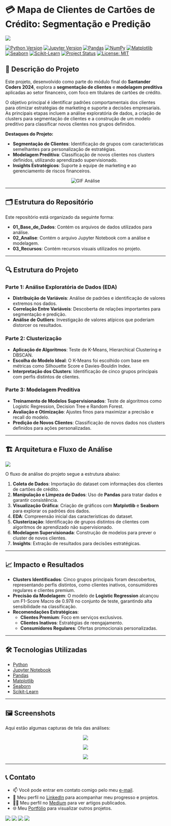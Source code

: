 # 💳 Mapa de Clientes de Cartões de Crédito: Segmentação e Predição


<img src="03-Recursos/imagem_capa.png">


[![Python Version](https://img.shields.io/badge/Python-3.11.10-blue?logo=python&logoColor=white)](https://www.python.org/)
[![Jupyter Version](https://img.shields.io/badge/Jupyter-Notebook-orange?logo=jupyter)](https://jupyter.org/)
[![Pandas](https://img.shields.io/badge/Pandas-1.5.3-green?logo=pandas)](https://pandas.pydata.org/)
[![NumPy](https://img.shields.io/badge/NumPy-1.24.3-blue?logo=numpy&logoColor=white)](https://numpy.org/)
[![Matplotlib](https://img.shields.io/badge/Matplotlib-3.7.1-blue?logo=matplotlib)](https://matplotlib.org/)
[![Seaborn](https://img.shields.io/badge/Seaborn-0.12.2-blue?logo=seaborn)](https://seaborn.pydata.org/)
[![Scikit-Learn](https://img.shields.io/badge/Scikit--Learn-1.5.1-orange?logo=scikit-learn&logoColor=white)](https://scikit-learn.org/)
[![Project Status](https://img.shields.io/badge/Status-Completed-green)]()
[![License: MIT](https://img.shields.io/badge/License-MIT-yellow.svg)](https://opensource.org/licenses/MIT)

## 📝 Descrição do Projeto  
Este projeto, desenvolvido como parte do módulo final do **Santander Coders 2024**, explora a **segmentação de clientes** e **modelagem preditiva** aplicadas ao setor financeiro, com foco em titulares de cartões de crédito. 

O objetivo principal é identificar padrões comportamentais dos clientes para otimizar estratégias de marketing e suporte a decisões empresariais. As principais etapas incluem a análise exploratória de dados, a criação de clusters para segmentação de clientes e a construção de um modelo preditivo para classificar novos clientes nos grupos definidos.

**Destaques do Projeto:**
- **Segmentação de Clientes**: Identificação de grupos com características semelhantes para personalização de estratégias.
- **Modelagem Preditiva**: Classificação de novos clientes nos clusters definidos, utilizando aprendizado supervisionado.
- **Insights Estratégicos**: Suporte à equipe de marketing e ao gerenciamento de riscos financeiros.

<p align="center">
  <img src="03-Recursos/analise_video.gif" alt="GIF Análise">
</p>

---

## 🗂️ Estrutura do Repositório
Este repositório está organizado da seguinte forma:
- **01_Base_de_Dados**: Contém os arquivos de dados utilizados para análise.
- **02_Analise**: Contém o arquivo Jupyter Notebook com a análise e modelagem.
- **03_Recursos**: Contém recursos visuais utilizados no projeto.

---

## 🔍 Estrutura do Projeto

### Parte 1: Análise Exploratória de Dados (EDA)
- **Distribuição de Variáveis**: Análise de padrões e identificação de valores extremos nos dados.
- **Correlação Entre Variáveis**: Descoberta de relações importantes para segmentação e predição.
- **Análise de Outliers**: Investigação de valores atípicos que poderiam distorcer os resultados.

### Parte 2: Clusterização
- **Aplicação de Algoritmos**: Teste de K-Means, Hierarchical Clustering e DBSCAN.
- **Escolha do Modelo Ideal**: O K-Means foi escolhido com base em métricas como Silhouette Score e Davies-Bouldin Index.
- **Interpretação dos Clusters**: Identificação de cinco grupos principais com perfis distintos de clientes.

### Parte 3: Modelagem Preditiva
- **Treinamento de Modelos Supervisionados**: Teste de algoritmos como Logistic Regression, Decision Tree e Random Forest.
- **Avaliação e Otimização**: Ajustes finos para maximizar a precisão e recall do modelo.
- **Predição de Novos Clientes**: Classificação de novos dados nos clusters definidos para ações personalizadas.

---

## 🏗️ Arquitetura e Fluxo de Análise
<img src="03-Recursos/arquitetura_dados.png">

O fluxo de análise do projeto segue a estrutura abaixo:

1. **Coleta de Dados**: Importação do dataset com informações dos clientes de cartões de crédito.
2. **Manipulação e Limpeza de Dados**: Uso de **Pandas** para tratar dados e garantir consistência.
3. **Visualização Gráfica**: Criação de gráficos com **Matplotlib** e **Seaborn** para explorar os padrões dos dados.
4. **EDA**: Compreensão inicial das características do dataset.
5. **Clusterização**: Identificação de grupos distintos de clientes com algoritmos de aprendizado não supervisionado.
6. **Modelagem Supervisionada**: Construção de modelos para prever o cluster de novos clientes.
7. **Insights**: Extração de resultados para decisões estratégicas.

---

## 📈 Impacto e Resultados

- **Clusters Identificados**: Cinco grupos principais foram descobertos, representando perfis distintos, como clientes inativos, consumidores regulares e clientes premium.
- **Precisão da Modelagem**: O modelo de **Logistic Regression** alcançou um F1-Score Macro de 0.978 no conjunto de teste, garantindo alta sensibilidade na classificação.
- **Recomendações Estratégicas**: 
  - **Clientes Premium**: Foco em serviços exclusivos.
  - **Clientes Inativos**: Estratégias de reengajamento.
  - **Consumidores Regulares**: Ofertas promocionais personalizadas.

---

## 🛠️ Tecnologias Utilizadas
- [Python](https://www.python.org/)
- [Jupyter Notebook](https://jupyter.org/)
- [Pandas](https://pandas.pydata.org/)
- [Matplotlib](https://matplotlib.org/)
- [Seaborn](https://seaborn.pydata.org/)
- [Scikit-Learn](https://scikit-learn.org/)

---

## 🖼️ Screenshots
Aqui estão algumas capturas de tela das análises:

<p align="center">
<img src="03-Recursos/img_analise_01.png">
</p>
<p align="center">
<img src="03-Recursos/img_analise_02.png">
</p>
<p align="center">
<img src="03-Recursos/img_analise_03.png">
</p>

---

## 📞 Contato
- 📫 Você pode entrar em contato comigo pelo meu [e-mail](mailto:thiago.leit@hotmail.com).
- 💼 Meu perfil no [LinkedIn](https://www.linkedin.com/in/tnleite/) para acompanhar meu progresso e projetos.
- ✍🏻 Meu perfil no [Medium](https://medium.com/@thiago.leit) para ver artigos publicados.
- 🌐 Meu [Portfólio](https://thiagoleitedata.com.br) para visualizar outros projetos.

<p align="left">
<a href="mailto:thiago.leit@hotmail.com"><img src="https://img.shields.io/badge/Email-DF0000?style=for-the-badge&labelColor=212121&logo=maildotru&logoColor=DF0000" target="_blank"></a>
<a href="https://www.linkedin.com/in/tnleite/"><img src="https://img.shields.io/badge/LINKEDIN-0A66C2?style=for-the-badge&labelColor=212121&logo=linkedin&logoColor=0A66C2" target="_blank"></a>
<a href="https://wa.me/+5521964105121"><img src="https://img.shields.io/badge/WHATSAPP-25D366?style=for-the-badge&labelColor=212121&logo=whatsapp&logoColor=25D366" target="_blank"></a>
<a href="https://medium.com/@thiago.leit"><img src="https://img.shields.io/badge/MEDIUM-000000?style=for-the-badge&labelColor=FFFFFF&logo=medium&logoColor=000000" target="_blank"></a>
</p>
